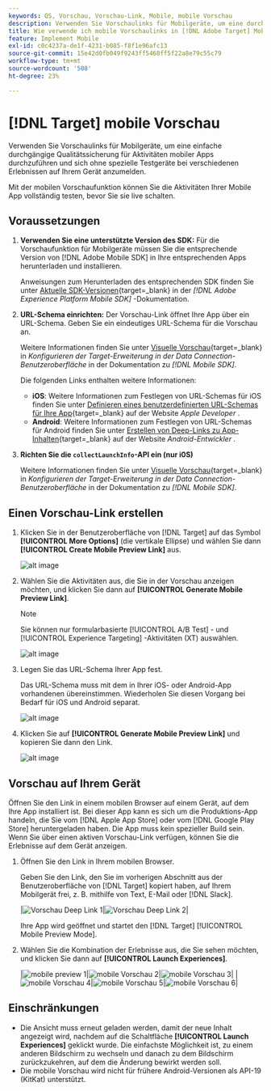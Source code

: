 ```yaml
---
keywords: QS, Vorschau, Vorschau-Link, Mobile, mobile Vorschau
description: Verwenden Sie Vorschaulinks für Mobilgeräte, um eine durchgängige Qualitätssicherung für Aktivitäten mobiler Apps durchzuführen.
title: Wie verwende ich mobile Vorschaulinks in [!DNL Adobe Target] Mobile?
feature: Implement Mobile
exl-id: c0c4237a-de1f-4231-b085-f8f1e96afc13
source-git-commit: 15e42d0fb049f9243ff5468ff5f22a8e79c55c79
workflow-type: tm+mt
source-wordcount: '508'
ht-degree: 23%

---
```


# [!DNL Target] mobile Vorschau

Verwenden Sie Vorschaulinks für Mobilgeräte, um eine einfache durchgängige Qualitätssicherung für Aktivitäten mobiler Apps durchzuführen und sich ohne spezielle Testgeräte bei verschiedenen Erlebnissen auf Ihrem Gerät anzumelden.

Mit der mobilen Vorschaufunktion können Sie die Aktivitäten Ihrer Mobile App vollständig testen, bevor Sie sie live schalten.

## Voraussetzungen 

1. **Verwenden Sie eine unterstützte Version des SDK:** Für die Vorschaufunktion für Mobilgeräte müssen Sie die entsprechende Version von [!DNL Adobe Mobile SDK] in Ihre entsprechenden Apps herunterladen und installieren.

   Anweisungen zum Herunterladen des entsprechenden SDK finden Sie unter [Aktuelle SDK-Versionen](https://developer.adobe.com/client-sdks/documentation/current-sdk-versions/){target=_blank} in der *[!DNL Adobe Experience Platform Mobile SDK]* -Dokumentation.

1. **URL-Schema einrichten:** Der Vorschau-Link öffnet Ihre App über ein URL-Schema. Geben Sie ein eindeutiges URL-Schema für die Vorschau an.

   Weitere Informationen finden Sie unter [Visuelle Vorschau](https://developer.adobe.com/client-sdks/documentation/adobe-target/#visual-preview){target=_blank} in *Konfigurieren der Target-Erweiterung in der Data Connection-Benutzeroberfläche* in der Dokumentation zu *[!DNL Mobile SDK]*.

   Die folgenden Links enthalten weitere Informationen:

   * **iOS**: Weitere Informationen zum Festlegen von URL-Schemas für iOS finden Sie unter [Definieren eines benutzerdefinierten URL-Schemas für Ihre App](https://developer.apple.com/documentation/xcode/defining-a-custom-url-scheme-for-your-app){target=_blank} auf der Website *Apple Developer* .
   * **Android**: Weitere Informationen zum Festlegen von URL-Schemas für Android finden Sie unter [Erstellen von Deep-Links zu App-Inhalten](https://developer.android.com/training/app-links/deep-linking){target=_blank} auf der Website *Android-Entwickler* .

1. **Richten Sie die `collectLaunchInfo`-API ein (nur i0S)**

   Weitere Informationen finden Sie unter [Visuelle Vorschau](https://developer.adobe.com/client-sdks/documentation/adobe-target/#visual-preview){target=_blank} in *Konfigurieren der Target-Erweiterung in der Data Connection-Benutzeroberfläche* in der Dokumentation zu *[!DNL Mobile SDK]*.

## Einen Vorschau-Link erstellen

1. Klicken Sie in der Benutzeroberfläche von [!DNL Target] auf das Symbol **[!UICONTROL More Options]** (die vertikale Ellipse) und wählen Sie dann **[!UICONTROL Create Mobile Preview Link]** aus.

   ![alt image](assets/mobile-preview-create.png)

1. Wählen Sie die Aktivitäten aus, die Sie in der Vorschau anzeigen möchten, und klicken Sie dann auf **[!UICONTROL Generate Mobile Preview Link]**.

   >[!NOTE]
   >
   >Sie können nur formularbasierte [!UICONTROL A/B Test] - und [!UICONTROL Experience Targeting] -Aktivitäten (XT) auswählen.

   ![alt image](assets/mobile-preview-select-activities.png)

1. Legen Sie das URL-Schema Ihrer App fest.

   Das URL-Schema muss mit dem in Ihrer iOS- oder Android-App vorhandenen übereinstimmen. Wiederholen Sie diesen Vorgang bei Bedarf für iOS und Android separat.

   ![alt image](assets/mobile-preview-enter-url-scheme.png)

1. Klicken Sie auf **[!UICONTROL Generate Mobile Preview Link]** und kopieren Sie dann den Link.

   ![alt image](assets/mobile-preview-generate-and-copy.png)

## Vorschau auf Ihrem Gerät

Öffnen Sie den Link in einem mobilen Browser auf einem Gerät, auf dem Ihre App installiert ist. Bei dieser App kann es sich um die Produktions-App handeln, die Sie vom [!DNL Apple App Store] oder vom [!DNL Google Play Store] heruntergeladen haben. Die App muss kein spezieller Build sein. Wenn Sie über einen aktiven Vorschau-Link verfügen, können Sie die Erlebnisse auf dem Gerät anzeigen.

1. Öffnen Sie den Link in Ihrem mobilen Browser.

   Geben Sie den Link, den Sie im vorherigen Abschnitt aus der Benutzeroberfläche von [!DNL Target] kopiert haben, auf Ihrem Mobilgerät frei, z. B. mithilfe von Text, E-Mail oder [!DNL Slack].

   |![Vorschau Deep Link 1](assets/mobile-preview-open-deeplink.png)|![Vorschau Deep Link 2](assets/mobile-preview-open-app.png)|

   Ihre App wird geöffnet und startet den [!DNL Target] [!UICONTROL Mobile Preview Mode].

1. Wählen Sie die Kombination der Erlebnisse aus, die Sie sehen möchten, und klicken Sie dann auf **[!UICONTROL Launch Experiences]**.

   |![mobile preview 1](assets/mobile-preview-experience-selection-1.png)|![mobile Vorschau 2](assets/mobile-preview-experience-result-1-france.png)|![mobile Vorschau 3](assets/mobile-preview-experience-result-1-shipfree.png)|
|![mobile Vorschau 4](assets/mobile-preview-experience-selection-2.png)|![mobile Vorschau 5](assets/mobile-preview-experience-result-2-aus.png)|![mobile Vorschau 6](assets/mobile-preview-experience-result-2-10off.png)|

## Einschränkungen  

* Die Ansicht muss erneut geladen werden, damit der neue Inhalt angezeigt wird, nachdem auf die Schaltfläche **[!UICONTROL Launch Experiences]** geklickt wurde. Die einfachste Möglichkeit ist, zu einem anderen Bildschirm zu wechseln und danach zu dem Bildschirm zurückzukehren, auf dem die Änderung bewirkt werden soll.
* Die mobile Vorschau wird nicht für frühere Android-Versionen als API-19 (KitKat) unterstützt.
